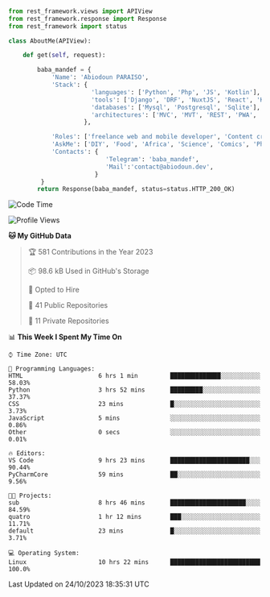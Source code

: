 ###
```python
from rest_framework.views import APIView
from rest_framework.response import Response
from rest_framework import status

class AboutMe(APIView):

    def get(self, request):

        baba_mandef = {
            'Name': 'Abiodoun PARAISO',
            'Stack': {
                       'languages': ['Python', 'Php', 'JS', 'Kotlin'],
                       'tools': ['Django', 'DRF', 'NuxtJS', 'React', 'Kotlin', 'Electron'],
                       'databases': ['Mysql', 'Postgresql', 'Sqlite'],
                       'architectures': ['MVC', 'MVT', 'REST', 'PWA', 'SPA', 'MicroServices']
                     },

            'Roles': ['freelance web and mobile developer', 'Content creator', 'Teacher', 'Mentor'],
            'AskMe': ['DIY', 'Food', 'Africa', 'Science', 'Comics', 'Photography', 'Tech', 'Programming'],
            'Contacts': {
                           'Telegram': 'baba_mandef',
                           'Mail':'contact@abiodoun.dev',
                        }
         }
        return Response(baba_mandef, status=status.HTTP_200_OK)

```                    

<!--START_SECTION:waka-->
![Code Time](http://img.shields.io/badge/Code%20Time-805%20hrs%2031%20mins-blue)

![Profile Views](http://img.shields.io/badge/Profile%20Views-1-blue)

**🐱 My GitHub Data** 

> 🏆 581 Contributions in the Year 2023
 > 
> 📦 98.6 kB Used in GitHub's Storage 
 > 
> 💼 Opted to Hire
 > 
> 📜 41 Public Repositories 
 > 
> 🔑 11 Private Repositories  
 > 
📊 **This Week I Spent My Time On** 

```text
⌚︎ Time Zone: UTC

💬 Programming Languages: 
HTML                     6 hrs 1 min         ██████████████░░░░░░░░░░░   58.03% 
Python                   3 hrs 52 mins       █████████░░░░░░░░░░░░░░░░   37.37% 
CSS                      23 mins             █░░░░░░░░░░░░░░░░░░░░░░░░   3.73% 
JavaScript               5 mins              ░░░░░░░░░░░░░░░░░░░░░░░░░   0.86% 
Other                    0 secs              ░░░░░░░░░░░░░░░░░░░░░░░░░   0.01%

🔥 Editors: 
VS Code                  9 hrs 23 mins       ██████████████████████░░░   90.44% 
PyCharmCore              59 mins             ██░░░░░░░░░░░░░░░░░░░░░░░   9.56%

🐱‍💻 Projects: 
sub                      8 hrs 46 mins       █████████████████████░░░░   84.59% 
quatro                   1 hr 12 mins        ███░░░░░░░░░░░░░░░░░░░░░░   11.71% 
default                  23 mins             █░░░░░░░░░░░░░░░░░░░░░░░░   3.71%

💻 Operating System: 
Linux                    10 hrs 22 mins      █████████████████████████   100.0%

```


 Last Updated on 24/10/2023 18:35:31 UTC
<!--END_SECTION:waka-->
